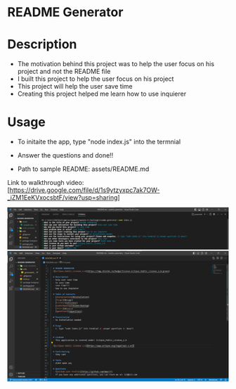 # README Generator

# Description

- The motivation behind this project was to help the user focus on his project and not the README file
- I built this project to help the user focus on his project
- This project will help the user save time 
- Creating this project helped me learn how to use inquierer

# Usage
- To initaite the app, type "node index.js" into the termnial 
- Answer the questions and done!!

- Path to sample README: assets/README.md

Link to walkthrough video:[https://drive.google.com/file/d/1s9ytzyxpc7ak7OW-_iZM1EeKVxocsbtF/view?usp=sharing]

![User Answers](assets/images/terminal-answers.png)
![Sample README from video](assets/images/sample-readme.png)
